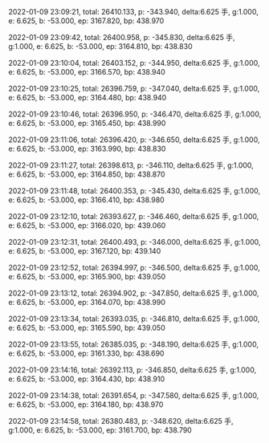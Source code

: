 2022-01-09 23:09:21, total: 26410.133, p: -343.940, delta:6.625 手, g:1.000, e: 6.625, b: -53.000, ep: 3167.820, bp: 438.970

2022-01-09 23:09:42, total: 26400.958, p: -345.830, delta:6.625 手, g:1.000, e: 6.625, b: -53.000, ep: 3164.810, bp: 438.830

2022-01-09 23:10:04, total: 26403.152, p: -344.950, delta:6.625 手, g:1.000, e: 6.625, b: -53.000, ep: 3166.570, bp: 438.940

2022-01-09 23:10:25, total: 26396.759, p: -347.040, delta:6.625 手, g:1.000, e: 6.625, b: -53.000, ep: 3164.480, bp: 438.940

2022-01-09 23:10:46, total: 26396.950, p: -346.470, delta:6.625 手, g:1.000, e: 6.625, b: -53.000, ep: 3165.450, bp: 438.990

2022-01-09 23:11:06, total: 26396.420, p: -346.650, delta:6.625 手, g:1.000, e: 6.625, b: -53.000, ep: 3163.990, bp: 438.830

2022-01-09 23:11:27, total: 26398.613, p: -346.110, delta:6.625 手, g:1.000, e: 6.625, b: -53.000, ep: 3164.850, bp: 438.870

2022-01-09 23:11:48, total: 26400.353, p: -345.430, delta:6.625 手, g:1.000, e: 6.625, b: -53.000, ep: 3166.410, bp: 438.980

2022-01-09 23:12:10, total: 26393.627, p: -346.460, delta:6.625 手, g:1.000, e: 6.625, b: -53.000, ep: 3166.020, bp: 439.060

2022-01-09 23:12:31, total: 26400.493, p: -346.000, delta:6.625 手, g:1.000, e: 6.625, b: -53.000, ep: 3167.120, bp: 439.140

2022-01-09 23:12:52, total: 26394.997, p: -346.500, delta:6.625 手, g:1.000, e: 6.625, b: -53.000, ep: 3165.900, bp: 439.050

2022-01-09 23:13:12, total: 26394.902, p: -347.850, delta:6.625 手, g:1.000, e: 6.625, b: -53.000, ep: 3164.070, bp: 438.990

2022-01-09 23:13:34, total: 26393.035, p: -346.810, delta:6.625 手, g:1.000, e: 6.625, b: -53.000, ep: 3165.590, bp: 439.050

2022-01-09 23:13:55, total: 26385.035, p: -348.190, delta:6.625 手, g:1.000, e: 6.625, b: -53.000, ep: 3161.330, bp: 438.690

2022-01-09 23:14:16, total: 26392.113, p: -346.850, delta:6.625 手, g:1.000, e: 6.625, b: -53.000, ep: 3164.430, bp: 438.910

2022-01-09 23:14:38, total: 26391.654, p: -347.580, delta:6.625 手, g:1.000, e: 6.625, b: -53.000, ep: 3164.180, bp: 438.970

2022-01-09 23:14:58, total: 26380.483, p: -348.620, delta:6.625 手, g:1.000, e: 6.625, b: -53.000, ep: 3161.700, bp: 438.790